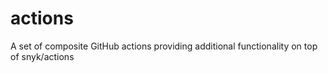 # actions
A set of composite GitHub actions providing additional functionality on top of snyk/actions
